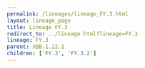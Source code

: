 ```yaml
---
permalink: /lineages/lineage_FY.3.html
layout: lineage_page
title: Lineage FY.3
redirect_to: ../lineage.html?lineage=FY.3
lineage: FY.3
parent: XBB.1.22.1
children: ['FY.3', 'FY.3.2']
---
```

